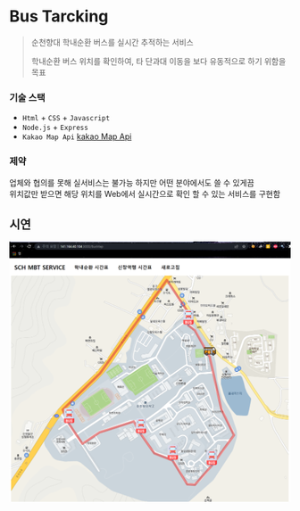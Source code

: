 # Bus Tarcking

> 순천향대 학내순환 버스를 실시간 추적하는 서비스
> 
> 학내순환 버스 위치를 확인하여, 타 단과대 이동을 보다 유동적으로 하기 위함을 목표


### 기술 스택

* `Html` + `CSS` + `Javascript`
* `Node.js` + `Express`
* `Kakao Map Api`
[kakao Map Api](https://apis.map.kakao.com/web/)

### 제약

업체와 협의를 못해 실서비스는 불가능 하지만 어떤 분야에서도 쓸 수 있게끔 <br/>
위치값만 받으면 해당 위치를 Web에서 실시간으로 확인 할 수 있는 서비스를 구현함


## 시연

<img src="./public/images/example.png">